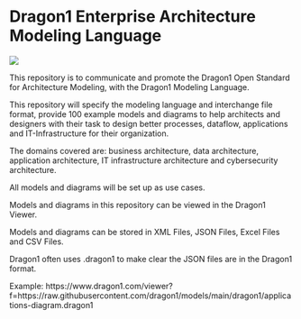 <h1>Dragon1 Enterprise Architecture Modeling Language</h1>
<img src='https://www.dragon1.com/images/dragon1-application-module-reuse-opportunities.png' />

<p>This repository is to communicate and promote the Dragon1 Open Standard for Architecture Modeling, with the Dragon1 Modeling Language.</p>
<p>This repository will specify the modeling language and interchange file format, provide 100 example models and diagrams to help architects and designers with their task to design better processes, dataflow, applications and IT-Infrastructure for their organization.</p>
<p>The domains covered are: business architecture, data architecture, application architecture, IT infrastructure architecture and cybersecurity architecture.</p>
<p>All models and diagrams will be set up as use cases.</p>
<p>Models and diagrams in this repository can be viewed in  the Dragon1 Viewer.</p>
<p>Models and diagrams can be stored in XML Files, JSON Files, Excel Files and CSV Files.</p>
<p>Dragon1 often uses .dragon1 to make clear the JSON files are in the Dragon1 format.</p>
<p>Example: https://www.dragon1.com/viewer?f=https://raw.githubusercontent.com/dragon1/models/main/dragon1/applications-diagram.dragon1</p>
